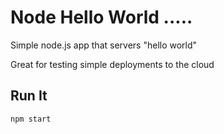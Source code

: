 # Node Hello World  .....

Simple node.js app that servers "hello world"

Great for testing simple deployments to the cloud

## Run It

`npm start`
